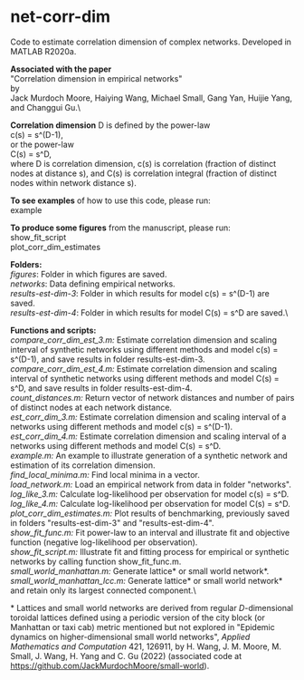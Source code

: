 # net-corr-dim
Code to estimate correlation dimension of complex networks. Developed in MATLAB R2020a.

__Associated with the paper__\
"Correlation dimension in empirical networks"\
by\
Jack Murdoch Moore, Haiying Wang, Michael Small, Gang Yan, Huijie Yang, and Changgui Gu.\

__Correlation dimension__ D is defined by the power-law\
c(s) = s^(D-1),\
or the power-law\
C(s) = s^D,\
where D is correlation dimension, c(s) is correlation (fraction of distinct nodes at distance s), and C(s) is correlation integral (fraction of distinct nodes within network distance s).

__To see examples__ of how to use this code, please run:\
example

__To produce some figures__ from the manuscript, please run:\
show_fit_script\
plot_corr_dim_estimates

__Folders:__\
_figures_: Folder in which figures are saved.\
_networks_: Data defining empirical networks.\
_results-est-dim-3_: Folder in which results for model c(s) = s^(D-1) are saved.\
_results-est-dim-4_: Folder in which results for model C(s) = s^D are saved.\

__Functions and scripts:__\
_compare_corr_dim_est_3.m:_ Estimate correlation dimension and scaling interval of synthetic networks using different methods and model c(s) = s^(D-1), and save results in folder results-est-dim-3.\
_compare_corr_dim_est_4.m:_ Estimate correlation dimension and scaling interval of synthetic networks using different methods and model C(s) = s^D, and save results in folder results-est-dim-4.\
_count_distances.m:_ Return vector of network distances and number of pairs of distinct nodes at each network distance.\
_est_corr_dim_3.m:_ Estimate correlation dimension and scaling interval of a networks using different methods and model c(s) = s^(D-1).\
_est_corr_dim_4.m:_ Estimate correlation dimension and scaling interval of a networks using different methods and model C(s) = s^D.\
_example.m:_ An example to illustrate generation of a synthetic network and estimation of its correlation dimension.\
_find_local_minima.m:_ Find local minima in a vector.\
_load_network.m:_ Load an empirical network from data in folder "networks".\
_log_like_3.m:_ Calculate log-likelihood per observation for model c(s) = s^D.\
_log_like_4.m:_ Calculate log-likelihood per observation for model C(s) = s^D.\
_plot_corr_dim_estimates.m:_ Plot results of benchmarking, previously saved in folders "results-est-dim-3" and "results-est-dim-4".\
_show_fit_func.m:_ Fit power-law to an interval and illustrate fit and objective function (negative log-likelihood per observation).\
_show_fit_script.m:_ Illustrate fit and fitting process for empirical or synthetic networks by calling function show_fit_func.m.\
_small_world_manhattan.m:_ Generate lattice* or small world network*.\
_small_world_manhattan_lcc.m:_ Generate lattice* or small world network* and retain only its largest connected component.\

\* Lattices and small world networks are derived from regular $D$-dimensional toroidal lattices defined using a periodic version of the city block (or Manhattan or taxi cab) metric mentioned but not explored in "Epidemic dynamics on higher-dimensional small world networks", _Applied Mathematics and Computation_
421, 126911, by H. Wang, J. M. Moore, M. Small, J. Wang, H. Yang and C. Gu (2022) (associated code at https://github.com/JackMurdochMoore/small-world).
